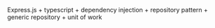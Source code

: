 Express.js + typescript + dependency injection + repository pattern + generic repository + unit of work 